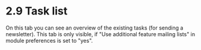 # 2.9 Task list

On this tab you can see an overview of the existing tasks (for sending a newsletter). This tab is only visible, if "Use additional feature mailing lists" in module preferences is set to "yes".

